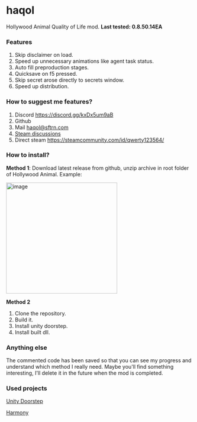 # haqol
Hollywood Animal Quality of Life mod. **Last tested: 0.8.50.14EA**

### Features
1. Skip disclaimer on load.
2. Speed up unnecessary animations like agent task status.
3. Auto fill preproduction stages.
4. Quicksave on f5 pressed.
5. Skip secret arose directly to secrets window.
6. Speed up distribution.

   
### How to suggest me features?
1. Discord https://discord.gg/kxDx5um9aB
2. Github
3. Mail haqol@sftrn.com
4. [Steam discussions](https://steamcommunity.com/app/2680550/discussions/0/594032928485502764/)
5. Direct steam https://steamcommunity.com/id/qwerty123564/

### How to install?

**Method 1**:
Download latest release from github, unzip archive in root folder of Hollywood Animal.
Example: 

<img height="300" alt="image" src="https://github.com/user-attachments/assets/66b7cee4-ef0c-43a9-b2ab-c18d567d1a0f" />


**Method 2**
1. Clone the repository.
2. Build it.
3. Install unity doorstep.
4. Install built dll.

### Anything else
The commented code has been saved so that you can see my progress and understand which method I really need. Maybe you'll find something interesting, I'll delete it in the future when the mod is completed.

### Used projects
[Unity Doorstep](https://github.com/NeighTools/UnityDoorstop)

[Harmony](https://github.com/pardeike/Harmony)






